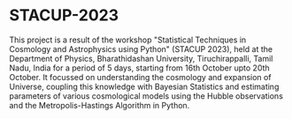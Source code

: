 # STACUP-2023

This project is a result of the workshop "Statistical Techniques in Cosmology and Astrophysics using Python" (STACUP 2023), held at the Department of Physics, Bharathidashan University, Tiruchirappalli, Tamil Nadu, India for a period of 5 days, starting from 16th October upto 20th October. It focussed on understanding the cosmology and expansion of Universe, coupling this knowledge with Bayesian Statistics and estimating parameters of various cosmological models using the Hubble observations and the Metropolis-Hastings Algorithm in Python.
